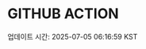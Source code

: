 # GITHUB ACTION
  <!-- START_UPDATED_TIME -->
  업데이트 시간: 2025-07-05 06:16:59 KST
  <!-- END_UPDATED_TIME -->

